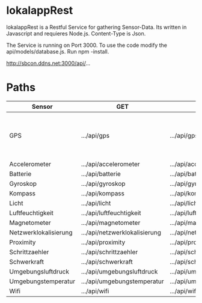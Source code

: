 # lokalappRest
lokalappRest is a Restful Service for gathering Sensor-Data. Its written in Javascript and requieres Node.js.
Content-Type is Json.

The Service is running on Port 3000.
To use the code modify the api/models/database.js.
Run npm -install.

http://sbcon.ddns.net:3000/api/...

# Paths


| Sensor  | GET | POST  | POST-JSON-Data |
| ------------- | ------------- | ------------- | ------------- |
| GPS  | .../api/gps  | .../api/gps  | {"Latitude":"Value-Double", "Longitude:"Value-Double", "Hoehe":"Value-Double"}  |
| Accelerometer  | .../api/accelerometer  | .../api/accelerometer  | {}  |
| Batterie  | .../api/batterie  | .../api/batterie  | {}  |
| Gyroskop  | .../api/gyroskop  | .../api/gyroskop  | {}  |
| Kompass  | .../api/kompass  | .../api/kompass  | {}  |
| Licht  | .../api/licht  | .../api/licht  | {}  |
| Luftfeuchtigkeit  | .../api/luftfeuchtigkeit  | .../api/luftfeuchtigkeit  | {}  |
| Magnetometer  | .../api/magnetometer  | .../api/magnetometer  | {}  |
| Netzwerklokalisierung  | .../api/netzwerklokalisierung  | .../api/netzwerklokalisierung  | {}  |
| Proximity  | .../api/proximity  | .../api/proximity  | {}  |
| Schrittzaehler  | .../api/schrittzaehler  | .../api/schrittzaehler  | {}  |
| Schwerkraft  | .../api/schwerkraft  | .../api/schwerkraft  | {}  |
| Umgebungsluftdruck  | .../api/umgebungsluftdruck  | .../api/umgebungsluftdruck  | {}  |
| Umgebungstemperatur  | .../api/umgebungstemperatur  | .../api/umgebungstemperatur  | {}  |
| Wifi  | .../api/wifi  | .../api/wifi  | {}  |




